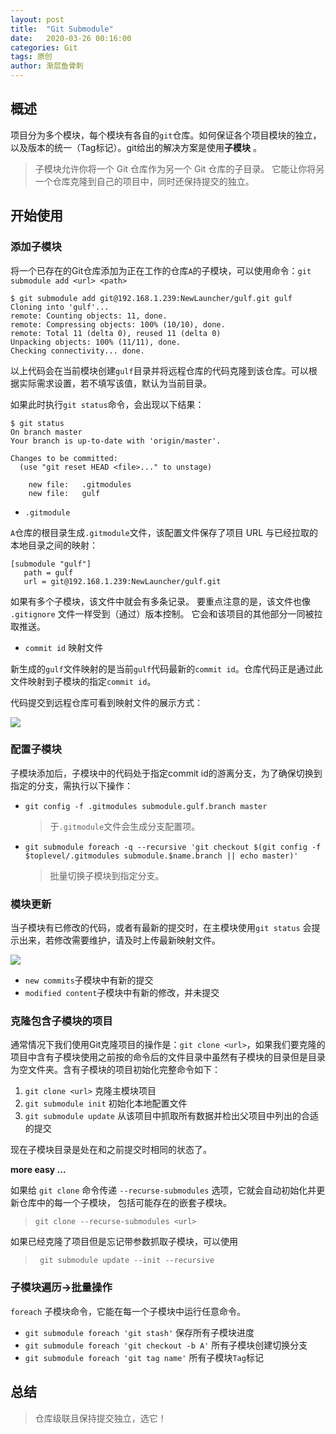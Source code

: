 ```yaml
---
layout: post
title:  "Git Submodule"
date:   2020-03-26 00:16:00
categories: Git
tags: 原创
author: 渐层鱼骨刺
---
```


## 概述

项目分为多个模块，每个模块有各自的`git`仓库。如何保证各个项目模块的独立，以及版本的统一（Tag标记）。git给出的解决方案是使用**子模块** 。

> 子模块允许你将一个 Git 仓库作为另一个 Git 仓库的子目录。 它能让你将另一个仓库克隆到自己的项目中，同时还保持提交的独立。





## 开始使用

### 添加子模块

将一个已存在的Git仓库添加为正在工作的仓库`A`的子模块，可以使用命令：`git submodule add <url> <path>`

```
$ git submodule add git@192.168.1.239:NewLauncher/gulf.git gulf
Cloning into 'gulf'...
remote: Counting objects: 11, done.
remote: Compressing objects: 100% (10/10), done.
remote: Total 11 (delta 0), reused 11 (delta 0)
Unpacking objects: 100% (11/11), done.
Checking connectivity... done.
```

以上代码会在当前模块创建`gulf`目录并将远程仓库的代码克隆到该仓库。<path>可以根据实际需求设置，若不填写该值，默认为当前目录。

如果此时执行`git status`命令，会出现以下结果：

```
$ git status
On branch master
Your branch is up-to-date with 'origin/master'.

Changes to be committed:
  (use "git reset HEAD <file>..." to unstage)

	new file:   .gitmodules
	new file:   gulf
```

- `.gitmodule`

`A`仓库的根目录生成`.gitmodule`文件，该配置文件保存了项目 URL 与已经拉取的本地目录之间的映射：

```
[submodule "gulf"]
   path = gulf
   url = git@192.168.1.239:NewLauncher/gulf.git
```

如果有多个子模块，该文件中就会有多条记录。 要重点注意的是，该文件也像 `.gitignore` 文件一样受到（通过）版本控制。 它会和该项目的其他部分一同被拉取推送。

- `commit id` 映射文件

新生成的`gulf`文件映射的是当前`gulf`代码最新的`commit id`。仓库代码正是通过此文件映射到子模块的指定`commit id`。

代码提交到远程仓库可看到映射文件的展示方式：

![](https://picture-group.oss-cn-hangzhou.aliyuncs.com/img/git_submodule_origin.png)



### 配置子模块

子模块添加后，子模块中的代码处于指定commit id的游离分支，为了确保切换到指定的分支，需执行以下操作：

- `git config -f .gitmodules submodule.gulf.branch master`

  >  于`.gitmodule`文件会生成分支配置项。

- `git submodule foreach -q --recursive 'git checkout $(git config -f $toplevel/.gitmodules submodule.$name.branch || echo master)'`

  >  批量切换子模块到指定分支。

### 模块更新

当子模块有已修改的代码，或者有最新的提交时，在主模块使用`git status` 会提示出来，若修改需要维护，请及时上传最新映射文件。

![](https://picture-group.oss-cn-hangzhou.aliyuncs.com/img/git_submodule_modify.png)

- `new commits`子模块中有新的提交
- `modified content`子模块中有新的修改，并未提交

### 克隆包含子模块的项目

通常情况下我们使用Git克隆项目的操作是：`git clone <url>`，如果我们要克隆的项目中含有子模块使用之前按的命令后的文件目录中虽然有子模块的目录但是目录为空文件夹。含有子模块的项目初始化完整命令如下：

1. `git clone <url>` 克隆主模块项目
2. `git submodule init` 初始化本地配置文件
3. `git submodule update` 从该项目中抓取所有数据并检出父项目中列出的合适的提交

现在子模块目录是处在和之前提交时相同的状态了。

**more easy ...**

如果给 `git clone` 命令传递 `--recurse-submodules` 选项，它就会自动初始化并更新仓库中的每一个子模块， 包括可能存在的嵌套子模块。

> ```console
> git clone --recurse-submodules <url>
> ```

如果已经克隆了项目但是忘记带参数抓取子模块，可以使用

> ```console
>  git submodule update --init --recursive
> ```

### 子模块遍历->批量操作

`foreach` 子模块命令，它能在每一个子模块中运行任意命令。 

- `git submodule foreach 'git stash'` 保存所有子模块进度
- `git submodule foreach 'git checkout -b A'` 所有子模块创建切换分支
- `git submodule foreach 'git tag name'` 所有子模块`Tag`标记

## 总结

>  仓库级联且保持提交独立，选它！

